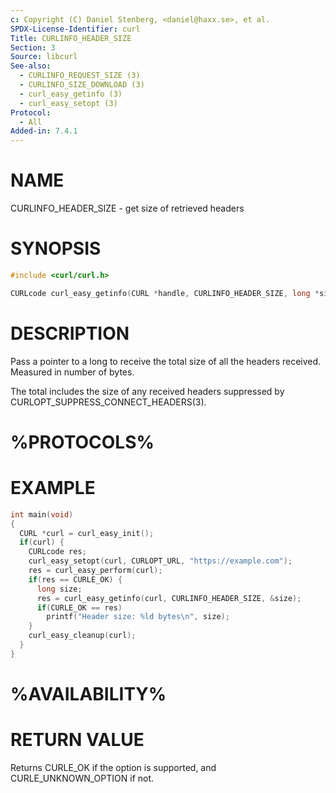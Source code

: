 ```yaml
---
c: Copyright (C) Daniel Stenberg, <daniel@haxx.se>, et al.
SPDX-License-Identifier: curl
Title: CURLINFO_HEADER_SIZE
Section: 3
Source: libcurl
See-also:
  - CURLINFO_REQUEST_SIZE (3)
  - CURLINFO_SIZE_DOWNLOAD (3)
  - curl_easy_getinfo (3)
  - curl_easy_setopt (3)
Protocol:
  - All
Added-in: 7.4.1
---
```


# NAME

CURLINFO_HEADER_SIZE - get size of retrieved headers

# SYNOPSIS

~~~c
#include <curl/curl.h>

CURLcode curl_easy_getinfo(CURL *handle, CURLINFO_HEADER_SIZE, long *sizep);
~~~

# DESCRIPTION

Pass a pointer to a long to receive the total size of all the headers
received. Measured in number of bytes.

The total includes the size of any received headers suppressed by
CURLOPT_SUPPRESS_CONNECT_HEADERS(3).

# %PROTOCOLS%

# EXAMPLE

~~~c
int main(void)
{
  CURL *curl = curl_easy_init();
  if(curl) {
    CURLcode res;
    curl_easy_setopt(curl, CURLOPT_URL, "https://example.com");
    res = curl_easy_perform(curl);
    if(res == CURLE_OK) {
      long size;
      res = curl_easy_getinfo(curl, CURLINFO_HEADER_SIZE, &size);
      if(CURLE_OK == res)
        printf("Header size: %ld bytes\n", size);
    }
    curl_easy_cleanup(curl);
  }
}
~~~

# %AVAILABILITY%

# RETURN VALUE

Returns CURLE_OK if the option is supported, and CURLE_UNKNOWN_OPTION if not.
